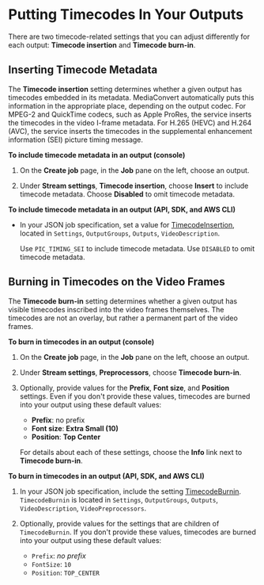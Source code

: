 # Putting Timecodes In Your Outputs<a name="timecode-output"></a>

There are two timecode\-related settings that you can adjust differently for each output: **Timecode insertion** and **Timecode burn\-in**\.

## Inserting Timecode Metadata<a name="timecode-insertion"></a>

The **Timecode insertion** setting determines whether a given output has timecodes embedded in its metadata\. MediaConvert automatically puts this information in the appropriate place, depending on the output codec\. For MPEG\-2 and QuickTime codecs, such as Apple ProRes, the service inserts the timecodes in the video I\-frame metadata\. For H\.265 \(HEVC\) and H\.264 \(AVC\), the service inserts the timecodes in the supplemental enhancement information \(SEI\) picture timing message\. 

**To include timecode metadata in an output \(console\)**

1. On the **Create job** page, in the **Job** pane on the left, choose an output\.

1. Under **Stream settings**, **Timecode insertion**, choose **Insert** to include timecode metadata\. Choose **Disabled** to omit timecode metadata\.

**To include timecode metadata in an output \(API, SDK, and AWS CLI\)**
+ In your JSON job specification, set a value for [TimecodeInsertion](https://docs.aws.amazon.com/mediaconvert/latest/apireference/jobs.html#jobs-prop-videodescription-timecodeinsertion), located in `Settings`, `OutputGroups`, `Outputs`, `VideoDescription`\.

  Use `PIC_TIMING_SEI` to include timecode metadata\. Use `DISABLED` to omit timecode metadata\.

## Burning in Timecodes on the Video Frames<a name="timecode-burn-in"></a>

The **Timecode burn\-in** setting determines whether a given output has visible timecodes inscribed into the video frames themselves\. The timecodes are not an overlay, but rather a permanent part of the video frames\.

**To burn in timecodes in an output \(console\)**

1. On the **Create job** page, in the **Job** pane on the left, choose an output\.

1. Under **Stream settings**, **Preprocessors**, choose **Timecode burn\-in**\.

1. Optionally, provide values for the **Prefix**, **Font size**, and **Position** settings\. Even if you don't provide these values, timecodes are burned into your output using these default values: 
   + **Prefix**: no prefix
   + **Font size**: **Extra Small \(10\)**
   + **Position**: **Top Center**

   For details about each of these settings, choose the **Info** link next to **Timecode burn\-in**\.

**To burn in timecodes in an output \(API, SDK, and AWS CLI\)**

1. In your JSON job specification, include the setting [TimecodeBurnin](https://docs.aws.amazon.com/mediaconvert/latest/apireference/jobs.html#jobs-prop-videopreprocessor-timecodeburnin)\. `TimecodeBurnin` is located in `Settings`, `OutputGroups`, `Outputs`, `VideoDescription`, `VideoPreprocessors`\.

1. Optionally, provide values for the settings that are children of `TimecodeBurnin`\. If you don't provide these values, timecodes are burned into your output using these default values: 
   + `Prefix`: *no prefix*
   + `FontSize`: `10`
   + `Position`: `TOP_CENTER`